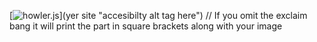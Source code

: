[![howler.js](https://s3.amazonaws.com/howler.js/howler-logo.png "howler.js")](yer site "accesibilty alt tag here")
// If you omit the exclaim bang it will print the part in square brackets along with your image
